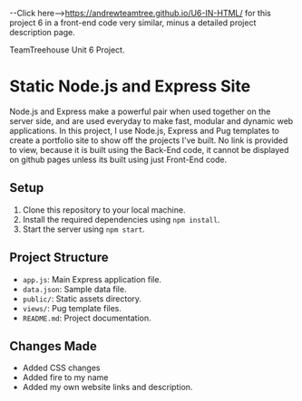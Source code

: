 --Click here-->https://andrewteamtree.github.io/U6-IN-HTML/
for this project 6 in a front-end code very similar, minus a detailed project description page.

TeamTreehouse Unit 6 Project.

# Static Node.js and Express Site
Node.js and Express make a powerful pair when used together on the server side, and are used everyday to make fast, modular and dynamic web applications. In this project, I use Node.js, Express and Pug templates to create a portfolio site to show off the projects I've built. No link is provided to view, because it is built using the Back-End code, it cannot be displayed on github pages unless its built using just Front-End code.


## Setup

1. Clone this repository to your local machine.
2. Install the required dependencies using `npm install`.
3. Start the server using `npm start`.

## Project Structure

- `app.js`: Main Express application file.
- `data.json`: Sample data file.
- `public/`: Static assets directory.
- `views/`: Pug template files.
- `README.md`: Project documentation.

## Changes Made

- Added CSS changes
- Added fire to my name
- Added my own website links and description.
